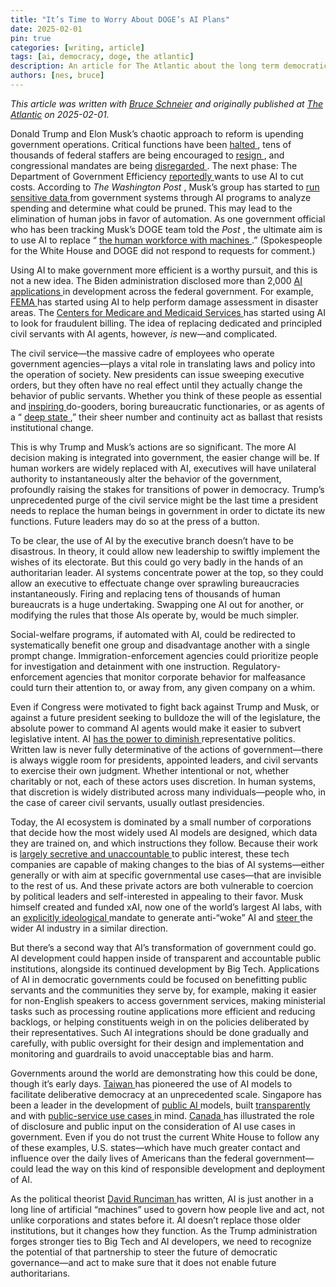 ```yaml
---
title: "It’s Time to Worry About DOGE’s AI Plans"
date: 2025-02-01
pin: true
categories: [writing, article]
tags: [ai, democracy, doge, the atlantic]
description: An article for The Atlantic about the long term democratic risks posed by DOGE's plan for an 'AI-first' administration.
authors: [nes, bruce]
---
```


*This article was written with [Bruce Schneier](https://www.schneier.com) and originally published at [The Atlantic](https://www.theatlantic.com/technology/archive/2025/02/doge-ai-plans/681635/) on 2025-02-01.*

<p>
  Donald Trump and Elon Musk&rsquo;s chaotic approach to reform is upending government operations. Critical functions have been
  <a href="https://www.theguardian.com/us-news/2025/feb/05/musk-doge-takeover-usaid" target="_blank">
      halted
  </a>
    , tens of thousands of federal staffers are being encouraged to
  <a href="https://www.wsj.com/lifestyle/careers/federal-workers-accept-buyout-offers-be1c00fb" target="_blank">
      resign
  </a>
    , and congressional mandates are being
  <a href="https://thehill.com/business/5124133-democrats-bill-treasury-system-musk/" target="_blank">
      disregarded
  </a>
    . The next phase: The Department of Government Efficiency
  <a href="https://www.nytimes.com/2025/02/03/technology/musk-allies-ai-government.html" target="_blank">
      reportedly
  </a>
    wants to use AI to cut costs. According to
  <em>
      The Washington Post
  </em>
    , Musk&rsquo;s group has started to
  <a href="https://www.washingtonpost.com/nation/2025/02/06/elon-musk-doge-ai-department-education/" target="_blank">
      run sensitive data
  </a>
    from government systems through AI programs to analyze spending and determine what could be pruned. This may lead to the elimination of human jobs in favor of automation. As one government official who has been tracking Musk&rsquo;s DOGE team told the
  <em>
      Post
  </em>
    , the ultimate aim is to use AI to replace &ldquo;
  <a href="https://www.washingtonpost.com/business/2025/02/08/doge-musk-goals/" target="_blank">
      the human workforce with machines
  </a>
    .&rdquo; (Spokespeople for the White House and DOGE did not respond to requests for comment.)
</p>
<p>
  Using AI to make government more efficient is a worthy pursuit, and this is not a new idea. The Biden administration disclosed more than 2,000
  <a href="https://github.com/ombegov/2024-Federal-AI-Use-Case-Inventory" target="_blank">
      AI applications
  </a>
    in development across the federal government. For example,
  <a href="https://www.dhs.gov/ai/use-case-inventory/fema" target="_blank">
      FEMA
  </a>
    has started using AI to help perform damage assessment in disaster areas. The
  <a href="https://ai.cms.gov/assets/CMS_AI_Playbook.pdf" target="_blank">
      Centers for Medicare and Medicaid Services
  </a>
    has started using AI to look for fraudulent billing. The idea of replacing dedicated and principled civil servants with AI agents, however,
  <em>
      is
  </em>
    new&mdash;and complicated.
</p>
<p>
  The civil service&mdash;the massive cadre of employees who operate government agencies&mdash;plays a vital role in translating laws and policy into the operation of society. New presidents can issue sweeping executive orders, but they often have no real effect until they actually change the behavior of public servants. Whether you think of these people as essential and
  <a href="https://www.washingtonpost.com/opinions/interactive/2024/michael-lewis-conclusion-who-is-government/" target="_blank">
      inspiring
  </a>
    do-gooders, boring bureaucratic functionaries, or as agents of a &ldquo;
  <a href="https://www.theatlantic.com/health/archive/2024/11/deep-state-public-health-trump-kennedy/680621/" target="_blank">
      deep state
  </a>
    ,&rdquo; their sheer number and continuity act as ballast that resists institutional change.
</p>
<p>
  This is why Trump and Musk&rsquo;s actions are so significant. The more AI decision making is integrated into government, the easier change will be. If human workers are widely replaced with AI, executives will have unilateral authority to instantaneously alter the behavior of the government, profoundly raising the stakes for transitions of power in democracy. Trump&rsquo;s unprecedented purge of the civil service might be the last time a president needs to replace the human beings in government in order to dictate its new functions. Future leaders may do so at the press of a button.
</p>
<p>
  To be clear, the use of AI by the executive branch doesn&rsquo;t have to be disastrous. In theory, it could allow new leadership to swiftly implement the wishes of its electorate. But this could go very badly in the hands of an authoritarian leader. AI systems concentrate power at the top, so they could allow an executive to effectuate change over sprawling bureaucracies instantaneously. Firing and replacing tens of thousands of human bureaucrats is a huge undertaking. Swapping one AI out for another, or modifying the rules that those AIs operate by, would be much simpler.
</p>
<p>
  Social-welfare programs, if automated with AI, could be redirected to systematically benefit one group and disadvantage another with a single prompt change. Immigration-enforcement agencies could prioritize people for investigation and detainment with one instruction. Regulatory-enforcement agencies that monitor corporate behavior for malfeasance could turn their attention to, or away from, any given company on a whim.
</p>
<p>
  Even if Congress were motivated to fight back against Trump and Musk, or against a future president seeking to bulldoze the will of the legislature, the absolute power to command AI agents would make it easier to subvert legislative intent. AI
  <a href="https://www.techpolicy.press/anatomy-of-an-ai-coup/" target="_blank">
      has the power to diminish
  </a>
    representative politics. Written law is never fully determinative of the actions of government&mdash;there is always wiggle room for presidents, appointed leaders, and civil servants to exercise their own judgment. Whether intentional or not, whether charitably or not, each of these actors uses discretion. In human systems, that discretion is widely distributed across many individuals&mdash;people who, in the case of career civil servants, usually outlast presidencies.
</p>
<p>
  Today, the AI ecosystem is dominated by a small number of corporations that decide how the most widely used AI models are designed, which data they are trained on, and which instructions they follow. Because their work is
  <a href="https://crfm.stanford.edu/fmti/paper.pdf" target="_blank">
      largely secretive and unaccountable
  </a>
    to public interest, these tech companies are capable of making changes to the bias of AI systems&mdash;either generally or with aim at specific governmental use cases&mdash;that are invisible to the rest of us. And these private actors are both vulnerable to coercion by political leaders and self-interested in appealing to their favor. Musk himself created and funded xAI, now one of the world&rsquo;s largest AI labs, with an
  <a href="https://www.zdnet.com/article/i-tried-xs-anti-woke-grok-ai-chatbot-the-results-were-the-opposite-of-what-i-expected/" target="_blank">
      explicitly ideological
  </a>
    mandate to generate anti-&ldquo;woke&rdquo; AI and
  <a href="https://www.wired.com/llm-political-bias/" target="_blank">
      steer
  </a>
    the wider AI industry in a similar direction.
</p>
<p>
  But there&rsquo;s a second way that AI&rsquo;s transformation of government could go. AI development could happen inside of transparent and accountable public institutions, alongside its continued development by Big Tech. Applications of AI in democratic governments could be focused on benefitting public servants and the communities they serve by, for example, making it easier for non-English speakers to access government services, making ministerial tasks such as processing routine applications more efficient and reducing backlogs, or helping constituents weigh in on the policies deliberated by their representatives. Such AI integrations should be done gradually and carefully, with public oversight for their design and implementation and monitoring and guardrails to avoid unacceptable bias and harm.
</p>
<p>
  Governments around the world are demonstrating how this could be done, though it&rsquo;s early days.
  <a href="https://talktothecity.org/" target="_blank">
      Taiwan
  </a>
    has pioneered the use of AI models to facilitate deliberative democracy at an unprecedented scale. Singapore has been a leader in the development of
  <a href="https://www.brookings.edu/articles/how-public-ai-can-strengthen-democracy/" target="_blank">
      public AI
  </a>
    models, built
  <a href="https://sea-lion.ai/" target="_blank">
      transparently
  </a>
    and with
  <a href="https://www.undp.org/policy-centre/singapore/blog/pairing-ai-public-sector-impact-singapore" target="_blank">
      public-service use cases
  </a>
    in mind.
  <a href="https://www.canada.ca/en/government/system/digital-government/digital-government-innovations/responsible-use-ai/algorithmic-impact-assessment.html" target="_blank">
      Canada
  </a>
    has illustrated the role of disclosure and public input on the consideration of AI use cases in government. Even if you do not trust the current White House to follow any of these examples, U.S. states&mdash;which have much greater contact and influence over the daily lives of Americans than the federal government&mdash;could lead the way on this kind of responsible development and deployment of AI.
</p>
<p>
  As the political theorist
  <a href="https://wwnorton.com/books/9781631496943" target="_blank">
      David Runciman
  </a>
    has written, AI is just another in a long line of artificial &ldquo;machines&rdquo; used to govern how people live and act, not unlike corporations and states before it. AI doesn&rsquo;t replace those older institutions, but it changes how they function. As the Trump administration forges stronger ties to Big Tech and AI developers, we need to recognize the potential of that partnership to steer the future of democratic governance&mdash;and act to make sure that it does not enable future authoritarians.
</p>
